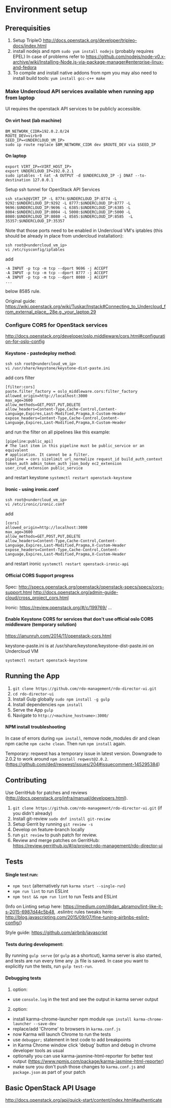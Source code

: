 # Environment setup

## Prerequisities

1. Setup TripleO http://docs.openstack.org/developer/tripleo-docs/index.html
2. install nodejs and npm ```sudo yum install nodejs``` (probably requires EPEL) In case of problems refer to https://github.com/nodejs/node-v0.x-archive/wiki/Installing-Node.js-via-package-manager#enterprise-linux-and-fedora
3. To compile and install native addons from npm you may also need to install build tools:
   ```yum install gcc-c++ make```


### Make Undercloud API services available when running app from laptop

UI requires the openstack API services to be publicly accessible.

#### On virt host (lab machine)
```
BM_NETWORK_CIDR=192.0.2.0/24
ROUTE_DEV=virbr0
SEED_IP=<UNDERCLOUD_VM_IP>
sudo ip route replace $BM_NETWORK_CIDR dev $ROUTE_DEV via $SEED_IP
```

#### On laptop
```
export VIRT_IP=<VIRT_HOST_IP>
export UNDERCLOUD_IP=192.0.2.1
sudo iptables -t nat -A OUTPUT -d $UNDERCLOUD_IP -j DNAT --to-destination 127.0.0.1
```

Setup ssh tunnel for OpenStack API Services

```ssh stack@$VIRT_IP -L 8774:$UNDERCLOUD_IP:8774 -L 9292:$UNDERCLOUD_IP:9292 -L 8777:$UNDERCLOUD_IP:8777 -L 9696:$UNDERCLOUD_IP:9696 -L 6385:$UNDERCLOUD_IP:6385 -L 8004:$UNDERCLOUD_IP:8004 -L 5000:$UNDERCLOUD_IP:5000 -L 8080:$UNDERCLOUD_IP:8080 -L 8585:$UNDERCLOUD_IP:8585  -L 35357:$UNDERCLOUD_IP:35357```

Note that those ports need to be enabled in Undercloud VM's iptables (this should be already in place from undercloud installation):

```
ssh root@<undercloud_vm_ip>
vi /etc/sysconfig/iptables
```
add
```
-A INPUT -p tcp -m tcp --dport 9696 -j ACCEPT
-A INPUT -p tcp -m tcp --dport 8777 -j ACCEPT
-A INPUT -p tcp -m tcp --dport 8080 -j ACCEPT
...
```
below 8585 rule.


Original guide:
https://wiki.openstack.org/wiki/Tuskar/Instack#Connecting_to_Undercloud_from_external_place_.28e.g._your_laptop.29


### Configure CORS for OpenStack services

http://docs.openstack.org/developer/oslo.middleware/cors.html#configuration-for-oslo-config

#### Keystone - pastedeploy method:
```
ssh ssh root@<undercloud_vm_ip>
vi /usr/share/keystone/keystone-dist-paste.ini
```
add cors filter
```
[filter:cors]
paste.filter_factory = oslo_middleware.cors:filter_factory
allowed_origin=http://localhost:3000
max_age=3600
allow_methods=GET,POST,PUT,DELETE
allow_headers=Content-Type,Cache-Control,Content-Language,Expires,Last-Modified,Pragma,X-Custom-Header
expose_headers=Content-Type,Cache-Control,Content-Language,Expires,Last-Modified,Pragma,X-Custom-Header
```
and run the filter on all pipelines like this example:
```
[pipeline:public_api]
# The last item in this pipeline must be public_service or an equivalent
# application. It cannot be a filter.
pipeline = cors sizelimit url_normalize request_id build_auth_context token_auth admin_token_auth json_body ec2_extension user_crud_extension public_service
```
and restart keystone ```systemctl restart openstack-keystone```

#### Ironic - using ironic.conf

```
ssh root@<undercloud_vm_ip>
vi /etc/ironic/ironic.conf
```

add

```
[cors]                                                                                   
allowed_origin=http://localhost:3000                                                                     
max_age=3600                                                                                             
allow_methods=GET,POST,PUT,DELETE                                                                        
allow_headers=Content-Type,Cache-Control,Content-Language,Expires,Last-Modified,Pragma,X-Custom-Header   
expose_headers=Content-Type,Cache-Control,Content-Language,Expires,Last-Modified,Pragma,X-Custom-Header  
```
and restart ironic ```systemctl restart openstack-ironic-api```



#### Official CORS Support progress

Spec: http://specs.openstack.org/openstack/openstack-specs/specs/cors-support.html
http://docs.openstack.org/admin-guide-cloud/cross_project_cors.html

Ironic: https://review.openstack.org/#/c/199769/
...

#### Enable Keystone CORS for services that don't use official oslo CORS middleware (temporary solution)

https://ianunruh.com/2014/11/openstack-cors.html

keystone-paste.ini is at /usr/share/keystone/keystone-dist-paste.ini
on Undercloud VM

```systemctl restart openstack-keystone```


## Running the App

1. ```git clone https://github.com/rdo-management/rdo-director-ui.git```
2. ```cd rdo-director-ui```
3. Install Gulp globally ```sudo npm install -g gulp```
4. Install dependencies ```npm install```
5. Serve the App ```gulp```
6. Navigate to ```http://<machine_hostname>:3000/```

#### NPM install troubleshooting

In case of errors during ```npm install```, remove node_modules dir and clean npm cache
```npm cache clean```. Then run ```npm install``` again.

Temporary:
reqwest has a temporary issue in latest version. Downgrade to 2.0.2 to work around ```npm install reqwest@2.0.2```.
(https://github.com/ded/reqwest/issues/204#issuecomment-145295384)


## Contributing

Use GerritHub for patches and reviews (http://docs.openstack.org/infra/manual/developers.html).

1. ```git clone https://github.com/rdo-management/rdo-director-ui.git``` (if you didn't already)
2. Install git-review ```sudo dnf install git-review```
3. Setup Gerrit by running ```git review -s```
4. Develop on feature-branch locally
5. run ```git review``` to push patch for review.
6. Review and merge patches on GerritHub: https://review.gerrithub.io/#/q/project:rdo-management/rdo-director-ui


## Tests

#### Single test run:

- ```npm test``` (alternatively run ```karma start --single-run```)
- ```npm run lint``` to run ESLint
- ```npm test && npm run lint``` to run Tests and ESLint

(Info on Linting setup here: https://medium.com/@dan_abramov/lint-like-it-s-2015-6987d44c5b48,
.eslintrc rules tweaks here: http://blog.javascripting.com/2015/09/07/fine-tuning-airbnbs-eslint-config/)

Style guide: https://github.com/airbnb/javascript

#### Tests during development:

By running ```gulp serve``` (or ```gulp``` as a shortcut), karma server is also started, and tests are run every time any .js file is saved. In case you want to explicitly run the tests, run ```gulp test-run```.

#### Debugging tests

1. option:
  - use ```console.log``` in the test and see the output in karma server output
2. option:
  - install karma-chrome-launcher npm module ```npm install karma-chrome-launcher --save-dev```
  - replace/add 'Chrome' to browsers in ```karma.conf.js```
  - now Karma will launch Chrome to run the tests
  - use ```debugger;``` statement in test code to add breakpoints
  - in Karma Chrome window click 'debug' button and debug in chrome developer tools as usual
  - optionally you can use karma-jasmine-html-reporter for better test output (https://www.npmjs.com/package/karma-jasmine-html-reporter)
  - make sure you don't push those changes to ```karma.conf.js``` and ```package.json``` as part of your patch



## Basic OpenStack API Usage

http://docs.openstack.org/api/quick-start/content/index.html#authenticate
